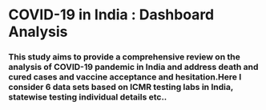 
# COVID-19 in India : Dashboard Analysis
###  This study aims to provide a comprehensive review on the analysis of COVID-19 pandemic in India and address death and cured cases and vaccine acceptance and hesitation.Here I consider 6 data sets based on  ICMR testing labs in India, statewise testing  individual details etc..